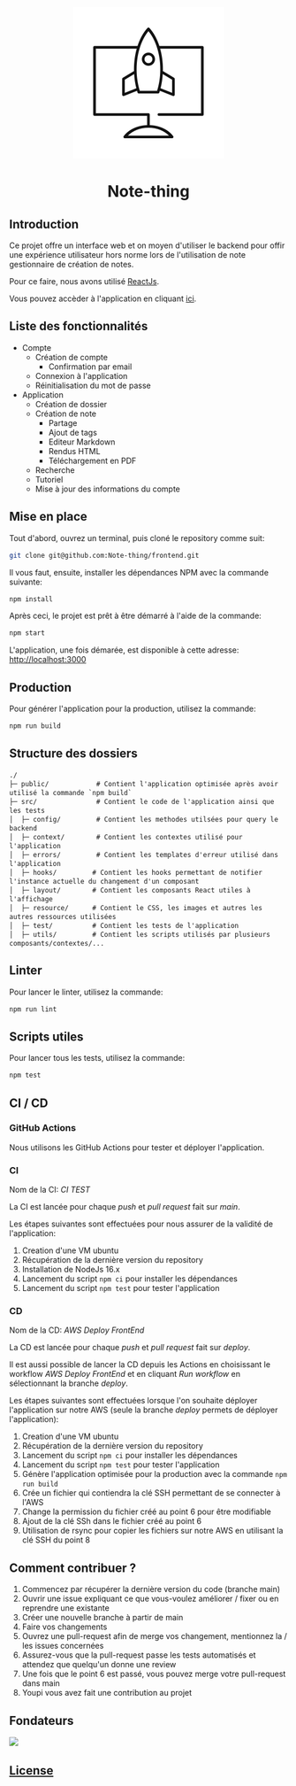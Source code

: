 <p align="center">
  <img src="public/favicon.svg" />
</p>

<h1 align="center">Note-thing</h1>

## Introduction

Ce projet offre un interface web et on moyen d'utiliser le backend pour offir une expérience utilisateur hors norme lors de l'utilisation de note gestionnaire de création de notes.

Pour ce faire, nous avons utilisé [ReactJs](https://github.com/facebook/create-react-app).

Vous pouvez accèder à l'application en cliquant [ici](http://note-thing.ch).

## Liste des fonctionnalités

- Compte
  - Création de compte
    - Confirmation par email
  - Connexion à l'application
  - Réinitialisation du mot de passe
- Application
  - Création de dossier
  - Création de note
    - Partage
    - Ajout de tags
    - Editeur Markdown
    - Rendus HTML
    - Téléchargement en PDF
  - Recherche
  - Tutoriel
  - Mise à jour des informations du compte

## Mise en place

Tout d'abord, ouvrez un terminal, puis cloné le repository comme suit:
```bash
git clone git@github.com:Note-thing/frontend.git
```

Il vous faut, ensuite, installer les dépendances NPM avec la commande suivante:
```bash
npm install
```

Après ceci, le projet est prêt à être démarré à l'aide de la commande:
```bash
npm start
```

L'application, une fois démarée, est disponible à cette adresse: [http://localhost:3000](http://localhost:3000)

## Production

Pour générer l'application pour la production, utilisez la commande:
```bash
npm run build
```

## Structure des dossiers

```
./
├─ public/            # Contient l'application optimisée après avoir utilisé la commande `npm build`
├─ src/               # Contient le code de l'application ainsi que les tests
│  ├─ config/         # Contient les methodes utilsées pour query le backend
│  ├─ context/        # Contient les contextes utilisé pour l'application
│  ├─ errors/         # Contient les templates d'erreur utilisé dans l'application
│  ├─ hooks/         # Contient les hooks permettant de notifier l'instance actuelle du changement d'un composant
│  ├─ layout/        # Contient les composants React utiles à l'affichage
│  ├─ resource/      # Contient le CSS, les images et autres les autres ressources utilisées
│  ├─ test/          # Contient les tests de l'application
│  ├─ utils/         # Contient les scripts utilisés par plusieurs composants/contextes/...
```

## Linter

Pour lancer le linter, utilisez la commande:
```bash
npm run lint
```

## Scripts utiles

Pour lancer tous les tests, utilisez la commande:
```bash
npm test
```

## CI / CD

### GitHub Actions

Nous utilisons les GitHub Actions pour tester et déployer l'application.

### CI

Nom de la CI: _CI TEST_

La CI est lancée pour chaque _push_ et _pull request_ fait sur _main_.

Les étapes suivantes sont effectuées pour nous assurer de la validité de l'application:

 1. Creation d'une VM ubuntu
 2. Récupération de la dernière version du repository
 3. Installation de NodeJs 16.x
 4. Lancement du script `npm ci` pour installer les dépendances
 5. Lancement du script `npm test` pour tester l'application

### CD

Nom de la CD: _AWS Deploy FrontEnd_

La CD est lancée pour chaque _push_ et _pull request_ fait sur _deploy_.

Il est aussi possible de lancer la CD depuis les Actions en choisissant le workflow _AWS Deploy FrontEnd_ et en cliquant _Run workflow_ en sélectionnant la branche _deploy_.

Les étapes suivantes sont effectuées lorsque l'on souhaite déployer l'application sur notre AWS (seule la branche _deploy_ permets de déployer l'application):

 1. Creation d'une VM ubuntu
 2. Récupération de la dernière version du repository
 3. Lancement du script `npm ci` pour installer les dépendances
 4. Lancement du script `npm test` pour tester l'application
 5. Génère l'application optimisée pour la production avec la commande `npm run build`
 6. Crée un fichier qui contiendra la clé SSH permettant de se connecter à l'AWS
 7. Change la permission du fichier créé au point 6 pour être modifiable
 8. Ajout de la clé SSh dans le fichier créé au point 6
 9. Utilisation de rsync pour copier les fichiers sur notre AWS en utilisant la clé SSH du point 8

## Comment contribuer ?

1. Commencez par récupérer la dernière version du code (branche main)
2. Ouvrir une issue expliquant ce que vous-voulez améliorer / fixer ou en reprendre une existante
3. Créer une nouvelle branche à partir de main
4. Faire vos changements
5. Ouvrez une pull-request afin de merge vos changement, mentionnez la / les issues concernées
6. Assurez-vous que la pull-request passe les tests automatisés et attendez que quelqu'un donne une review
7. Une fois que le point 6 est passé, vous pouvez merge votre pull-request dans main
8. Youpi vous avez fait une contribution au projet

## Fondateurs

<a href="https://github.com/note-thing/frontend/graphs/contributors">
  <img src="https://contrib.rocks/image?repo=note-thing/frontend" />
</a>

## [License](./LICENSE)